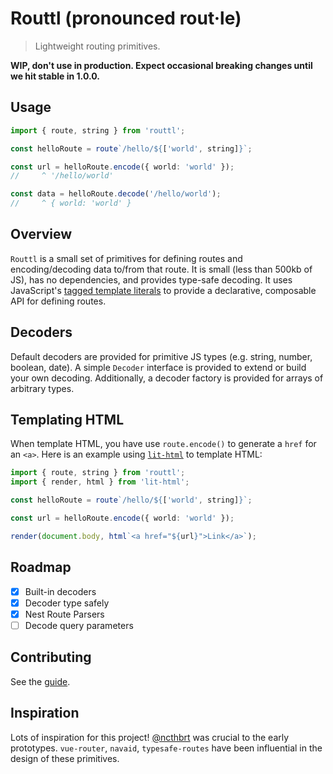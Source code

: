 # Routtl (pronounced rout·le)

> Lightweight routing primitives.

**WIP, don't use in production. Expect occasional breaking changes until we hit stable in 1.0.0.**

## Usage

```ts
import { route, string } from 'routtl';

const helloRoute = route`/hello/${['world', string]}`;

const url = helloRoute.encode({ world: 'world' });
//     ^ '/hello/world'

const data = helloRoute.decode('/hello/world');
//     ^ { world: 'world' }
```

## Overview

`Routtl` is a small set of primitives for defining routes and encoding/decoding data to/from that route. It is small (less than 500kb of JS), has no dependencies, and provides type-safe decoding. It uses JavaScript's [tagged template literals](https://developer.mozilla.org/en-US/docs/Web/JavaScript/Reference/Template_literals) to provide a declarative, composable API for defining routes.

## Decoders

Default decoders are provided for primitive JS types (e.g. string, number, boolean, date). A simple `Decoder` interface is provided to extend or build your own decoding. Additionally, a decoder factory is provided for arrays of arbitrary types.

## Templating HTML

When template HTML, you have use `route.encode()` to generate a `href` for an `<a>`. Here is an example using [`lit-html`](https://lit.dev/docs/templates/overview/) to template HTML:

```ts
import { route, string } from 'routtl';
import { render, html } from 'lit-html';

const helloRoute = route`/hello/${['world', string]}`;

const url = helloRoute.encode({ world: 'world' });

render(document.body, html`<a href="${url}">Link</a>`);
```

## Roadmap

- [x] Built-in decoders
- [x] Decoder type safely
- [x] Nest Route Parsers
- [ ] Decode query parameters

## Contributing

See the [guide](https://github.com/ChrisShank/routtl/blob/main/CONTRIBUTING.md).

## Inspiration

Lots of inspiration for this project! [@ncthbrt](https://github.com/ncthbrt) was crucial to the early prototypes. `vue-router`, `navaid`, `typesafe-routes` have been influential in the design of these primitives.
